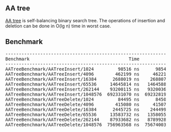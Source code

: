 ## AA tree
[AA tree](https://en.wikipedia.org/wiki/AA_tree) is self-balancing binary search
tree. The operations of insertion and deletion can be done in O(lg n) time in
worst case.

## Benchmark
<pre>
----------------------------------------------------------------------------
Benchmark                                     Time           CPU Iterations
----------------------------------------------------------------------------
AATreeBenchmark/AATreeInsert/1024         98516 ns      98544 ns       7063
AATreeBenchmark/AATreeInsert/4096        462199 ns     462213 ns       1518
AATreeBenchmark/AATreeInsert/16384      2688019 ns    2688070 ns        260
AATreeBenchmark/AATreeInsert/65536     14645814 ns   14645880 ns         47
AATreeBenchmark/AATreeInsert/262144    93200115 ns   93200366 ns          8
AATreeBenchmark/AATreeInsert/1048576  692331070 ns  692328198 ns          1
AATreeBenchmark/AATreeDelete/1024         84495 ns      84503 ns       8148
AATreeBenchmark/AATreeDelete/4096        415080 ns     415071 ns       1688
AATreeBenchmark/AATreeDelete/16384      2445725 ns    2444998 ns        287
AATreeBenchmark/AATreeDelete/65536     13583732 ns   13580556 ns         52
AATreeBenchmark/AATreeDelete/262144    87933682 ns   87899280 ns          8
AATreeBenchmark/AATreeDelete/1048576  756963568 ns  756740038 ns          1
</pre>
